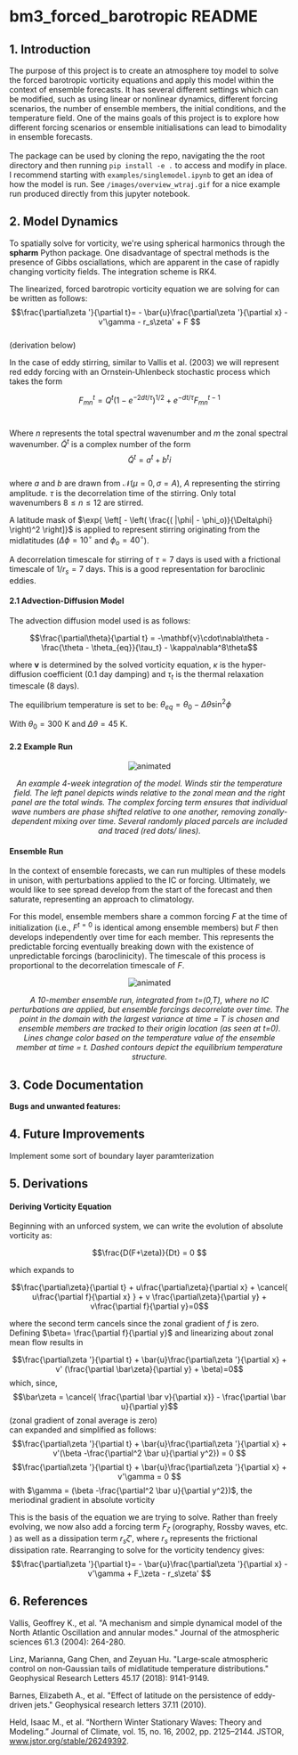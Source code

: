 # bm3_forced_barotropic README

## 1. Introduction
The purpose of this project is to create an atmosphere toy model to solve the forced barotropic vorticity equations and apply this model within the context of ensemble forecasts. It has several different settings which can be modified, such as using linear or nonlinear dynamics, different forcing scenarios, the number of ensemble members, the initial conditions, and the temperature field. One of the mains goals of this project is to explore how different forcing scenarios or ensemble initialisations can lead to bimodality in ensemble forecasts.
<br>
<br>
The package can be used by cloning the repo, navigating the the root directory and then running ``pip install -e .`` to access and modify in place. I recommend starting with `examples/singlemodel.ipynb` to get an idea of how the model is run. See `/images/overview_wtraj.gif` for a nice example run produced directly from this jupyter notebook.

## 2. Model Dynamics
To spatially solve for vorticity, we're using spherical harmonics through the **spharm** Python package. One disadvantage of spectral methods is the presence of Gibbs osciallations, which are apparent in the case of rapidly changing vorticity fields. The integration scheme is RK4.

The linearized, forced barotropic vorticity equation we are solving for can be written as follows:
<br>
$$\frac{\partial\zeta '}{\partial t}= - \bar{u}\frac{\partial\zeta '}{\partial x} - v'\gamma - r_s\zeta' + F $$
<br>
(derivation below)
<br>

In the case of eddy stirring, similar to Vallis et al. (2003) we will represent red eddy forcing with an Ornstein‐Uhlenbeck stochastic process which takes the form
<br>

$$ F_{mn}^{t} = Q^{t} ( 1 - e^{-2dt/\tau} )^{1/2} + e^{-dt/\tau}F_{mn}^{t-1} $$
<br>

Where $n$ represents the total spectral wavenumber and $m$ the zonal spectral wavenumber. $\tilde{Q}^t$ is a complex number of the form 
<br>
$$\tilde{Q}^t = a^t+ b^t i$$ 
<br>
where $a$ and $b$ are drawn from $\mathcal{N}(\mu=0,\sigma=A)$, $A$ representing the stirring amplitude. $\tau$ is the decorrelation time of the stirring. Only total wavenumbers $8\le n \le 12$ are stirred. 

A latitude mask of  $\exp{ \left[ - \left( \frac{( |\phi| - \phi_o)}{\Delta\phi} \right)^2 \right]}$ is applied to represent stirring originating from the midlatitudes ($\Delta\phi=10^\circ$ and $\phi_o=40^\circ$).

A decorrelation timescale for stirring of $\tau=7$ days is used with a frictional timescale of $1/r_s = 7$ days. This is a good representation for baroclinic eddies.


#### 2.1 Advection-Diffusion Model
The advection diffusion model used is as follows:

$$\frac{\partial\theta}{\partial t} = -\mathbf{v}\cdot\nabla\theta - \frac{\theta - \theta_{eq}}{\tau_t} - \kappa\nabla^8\theta$$

where $\mathbf{v}$ is determined by the solved vorticity equation, $\kappa$ is the hyper-diffusion coefficient (0.1 day damping) and $\tau_t$ is the thermal relaxation timescale (8 days). 

The equilibrium temperature is set to be:
$\theta_{eq} = \theta_0 - \Delta\theta\sin^2\phi$

With $\theta_0 = 300$ K and $\Delta\theta=45$ K. 


#### 2.2 Example Run

<p align="center">
  <img src="https://github.com/cdb227/bm3_forced_barotropic/blob/main/images/overview_wtraj.gif" alt="animated" />
</p>
<p align="center">
  <em>An example 4-week integration of the model. Winds stir the temperature field. The left panel depicts winds relative to the zonal mean and the right panel are the total winds. The complex forcing term ensures that individual wave numbers are phase shifted relative to one another, removing zonally-dependent mixing over time. Several randomly placed parcels are included and traced (red dots/ lines). </em>
</p>

#### Ensemble Run

In the context of ensemble forecasts, we can run multiples of these models in unison, with perturbations applied to the IC or forcing. Ultimately, we would like to see spread develop from the start of the forecast and then saturate, representing an approach to climatology. 

For this model, ensemble members share a common forcing $F$ at the time of initialization (i.e., $F^{t=0}$ is identical among ensemble members) but $F$ then develops independently over time for each member. This represents the predictable forcing eventually breaking down with the existence of unpredictable forcings (baroclinicity). The timescale of this process is proportional to the decorrelation timescale of $F$.


<p align="center">
 <img src="https://github.com/cdb227/bm3_forced_barotropic/blob/main/images/espread.gif" alt="animated" />
</p>
<p align="center">
  <em>
  A 10-member ensemble run, integrated from t=(0,T), where no IC perturbations are applied, but ensemble forcings decorrelate over time. The point in the domain with the largest variance at time = T is chosen and ensemble members are tracked to their origin location (as seen at t=0). Lines change color based on the temperature value of the ensemble member at time = t. Dashed contours depict the equilibrium temperature structure.
  </em>
</p>

<!-- 
<p align="center">
  <img src="https://github.com/cdb227/bm3_forced_barotropic/blob/main/images/ensemble_sim.png"  />
</p>
<p align="center">
  <em>
  A 200-member ensemble run, where no IC perturbations are applied, but ensemble forcings decorrelate over time. A randomly selected point is used to show how ensemble spread develops over time (second row). The spread over all longitudes at that latitude is also shown (third row). Dashed lines indicate when the ensemble has formally approached the climatological spread. 
  </em>
</p> -->



## 3. Code Documentation

**Bugs and unwanted features:**<br>

## 4. Future Improvements
Implement some sort of boundary layer paramterization <br>

## 5. Derivations

#### Deriving Vorticity Equation

Beginning with an unforced system, we can write the evolution of absolute vorticity as:

$$\frac{D(F+\zeta)}{Dt} = 0 $$

which expands to

$$\frac{\partial\zeta}{\partial t} + u\frac{\partial\zeta}{\partial x} + \cancel{ u\frac{\partial f}{\partial x} } + v \frac{\partial\zeta}{\partial y} + v\frac{\partial f}{\partial y}=0$$

where the second term cancels since the zonal gradient of $f$ is zero. <br>
Defining $\beta= \frac{\partial f}{\partial y}$ and linearizing about zonal mean flow results in

$$\frac{\partial\zeta '}{\partial t} + \bar{u}\frac{\partial\zeta '}{\partial x} + v' (\frac{\partial \bar\zeta}{\partial y} + \beta)=0$$
which, since, 
$$\bar\zeta = \cancel{ \frac{\partial \bar v}{\partial x}} - \frac{\partial \bar u}{\partial y}$$
(zonal gradient of zonal average is zero)<br>
can expanded and simplified as follows:
$$\frac{\partial\zeta '}{\partial t} + \bar{u}\frac{\partial\zeta '}{\partial x} + v'(\beta -\frac{\partial^2 \bar u}{\partial y^2}) = 0 $$
$$\frac{\partial\zeta '}{\partial t} + \bar{u}\frac{\partial\zeta '}{\partial x} + v'\gamma = 0 $$
with $\gamma = (\beta -\frac{\partial^2 \bar u}{\partial y^2})$, the meriodinal gradient in absolute vorticity <br>

This is the basis of the equation we are trying to solve. Rather than freely evolving, we now also add a forcing term $F_\zeta$ (orography, Rossby waves, etc. ) as well as a dissipation term $r_s\zeta'$, where $r_s$ represents the frictional dissipation rate. Rearranging to solve for the vorticity tendency gives:
$$\frac{\partial\zeta '}{\partial t}= - \bar{u}\frac{\partial\zeta '}{\partial x} - v'\gamma + F_\zeta - r_s\zeta' $$

<!-- #### Reproducing L18 climatology -->
<!-- ![Figure 1b of Linz et al (2018), representing the climatology produced by their advection-diffusion model](images/L18_fig1b.PNG) -->

<!-- ![An integration of our model](images/L18_singlerun.png) -->



## 6. References

Vallis, Geoffrey K., et al. "A mechanism and simple dynamical model of the North Atlantic Oscillation and annular modes." Journal of the atmospheric sciences 61.3 (2004): 264-280.

Linz, Marianna, Gang Chen, and Zeyuan Hu. "Large‐scale atmospheric control on non‐Gaussian tails of midlatitude temperature distributions." Geophysical Research Letters 45.17 (2018): 9141-9149.

Barnes, Elizabeth A., et al. "Effect of latitude on the persistence of eddy‐driven jets." Geophysical research letters 37.11 (2010).

Held, Isaac M., et al. “Northern Winter Stationary Waves: Theory and Modeling.” Journal of Climate, vol. 15, no. 16, 2002, pp. 2125–2144. JSTOR, www.jstor.org/stable/26249392.












